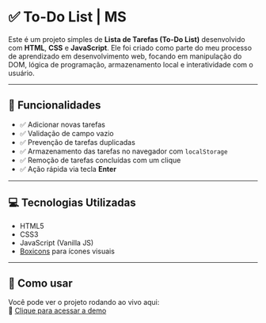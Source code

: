 # ✅ To-Do List | MS

Este é um projeto simples de **Lista de Tarefas (To-Do List)** desenvolvido com **HTML**, **CSS** e **JavaScript**. Ele foi criado como parte do meu processo de aprendizado em desenvolvimento web, focando em manipulação do DOM, lógica de programação, armazenamento local e interatividade com o usuário.

---

## 🎯 Funcionalidades

- ✅ Adicionar novas tarefas
- ✅ Validação de campo vazio
- ✅ Prevenção de tarefas duplicadas
- ✅ Armazenamento das tarefas no navegador com `localStorage`
- ✅ Remoção de tarefas concluídas com um clique
- ✅ Ação rápida via tecla **Enter**

---

## 💻 Tecnologias Utilizadas

- HTML5
- CSS3
- JavaScript (Vanilla JS)
- <a href="https://boxicons.com/" target="_blank">Boxicons</a> para ícones visuais

---


## 🚀 Como usar

Você pode ver o projeto rodando ao vivo aqui:  
🔗 <a href="https://to-do-list-topaz-sigma.vercel.app/" target="_blank">Clique para acessar a demo</a>

